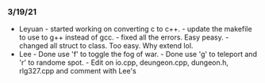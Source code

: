 ### 3/19/21
* Leyuan - started working on converting c to c++.
         - update the makefile to use to g++ instead of gcc.
         - fixed all the errors. Easy peasy.
         - changed all struct to class. Too easy. Why extend lol.
* Lee   - Done use 'f' to toggle the fog of war.
        - Done use 'g' to teleport and 'r' to randome spot.
        - Edit on io.cpp, deungeon.cpp, dungeon.h, rlg327.cpp and comment with Lee's